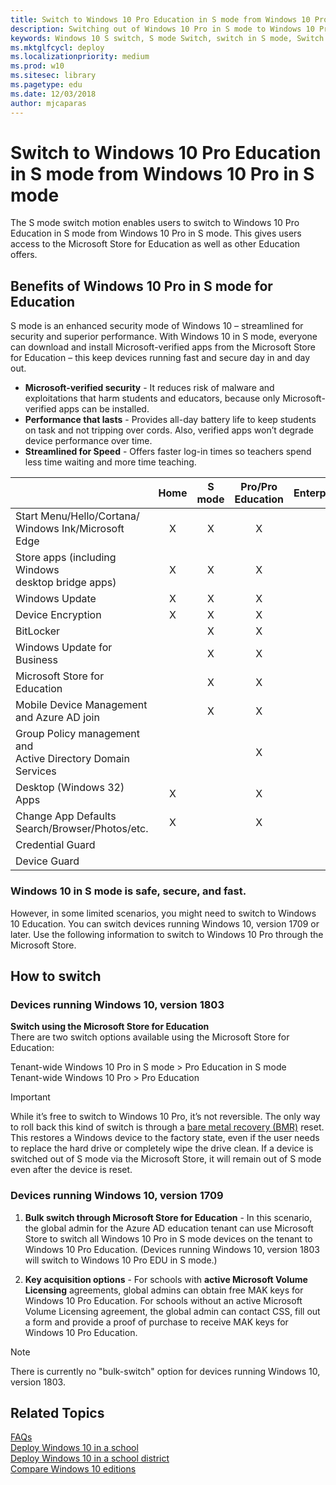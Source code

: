 ```yaml
---
title: Switch to Windows 10 Pro Education in S mode from Windows 10 Pro in S mode
description: Switching out of Windows 10 Pro in S mode to Windows 10 Pro Education in S mode. The S mode switch documentation describes the requirements and process for Switching to Windows 10 Pro Education in S mode. 
keywords: Windows 10 S switch, S mode Switch, switch in S mode, Switch S mode, Windows 10 Pro Education in S mode, S mode, system requirements, Overview, Windows 10 Pro in S mode, Education, EDU
ms.mktglfcycl: deploy
ms.localizationpriority: medium
ms.prod: w10
ms.sitesec: library
ms.pagetype: edu
ms.date: 12/03/2018
author: mjcaparas
---
```


# Switch to Windows 10 Pro Education in S mode from Windows 10 Pro in S mode
The S mode switch motion enables users to switch to Windows 10 Pro Education in S mode from Windows 10 Pro in S mode. This gives users access to the Microsoft Store for Education as well as other Education offers.

## Benefits of Windows 10 Pro in S mode for Education

S mode is an enhanced security mode of Windows 10 – streamlined for security and superior performance. With Windows 10 in S mode, everyone can download and install Microsoft-verified apps from the Microsoft Store for Education – this keep devices running fast and secure day in and day out. 

- **Microsoft-verified security** - It reduces risk of malware and exploitations that harm students and educators, because only Microsoft-verified apps can be installed.
- **Performance that lasts** - Provides all-day battery life to keep students on task and not tripping over cords. Also, verified apps won’t degrade device performance over time.
- **Streamlined for Speed** - Offers faster log-in times so teachers spend less time waiting and more time teaching. 


|  |Home  |S mode  |Pro/Pro Education  |Enterprise/Education |
|---------|:---:|:---:|:---:|:---:|
|Start Menu/Hello/Cortana/<BR>Windows Ink/Microsoft Edge | X | X | X | X |
|Store apps (including Windows <BR>desktop bridge apps) | X | X | X | X |
|Windows Update | X | X | X | X |
|Device Encryption | X | X | X | X |
|BitLocker | | X | X | X |
|Windows Update for Business |  | X | X | X |
|Microsoft Store for Education | | X | X | X |
|Mobile Device Management<BR> and Azure AD join | | X | X | X |
|Group Policy management and <BR>Active Directory Domain Services | | | X | X |
|Desktop (Windows 32) Apps | X | | X | X |
|Change App Defaults<BR>Search/Browser/Photos/etc. | X | | X | X |
|Credential Guard | | | | X |
|Device Guard | | | | X |

###  Windows 10 in S mode is safe, secure, and fast.  
However, in some limited scenarios, you might need to switch to Windows 10 Education. You can switch devices running Windows 10, version 1709 or later. Use the following information to switch to Windows 10 Pro through the Microsoft Store. 

## How to switch

### Devices running Windows 10, version 1803

**Switch using the Microsoft Store for Education**<BR>
There are two switch options available using the Microsoft Store for Education:

Tenant-wide Windows 10 Pro in S mode > Pro Education in S mode <BR>
Tenant-wide Windows 10 Pro > Pro Education

> [!IMPORTANT]
> While it’s free to switch to Windows 10 Pro, it’s not reversible. The only way to roll back this kind of switch is through a [bare metal recovery (BMR)](https://docs.microsoft.com/windows-hardware/manufacture/desktop/create-media-to-run-push-button-reset-features-s14) reset. This restores a Windows device to the factory state, even if the user needs to replace the hard drive or completely wipe the drive clean. If a device is switched out of S mode via the Microsoft Store, it will remain out of S mode even after the device is reset.

### Devices running Windows 10, version 1709

1. **Bulk switch through Microsoft Store for Education** - In this scenario, the global admin for the Azure AD education tenant can use Microsoft Store to switch all Windows 10 Pro in S mode devices on the tenant to Windows 10 Pro Education. (Devices running Windows 10, version 1803 will switch to Windows 10 Pro EDU in S mode.)

2. **Key acquisition options** - For schools with **active Microsoft Volume Licensing** agreements, global admins can obtain free MAK keys for Windows 10 Pro Education. For schools without an active Microsoft Volume Licensing agreement, the global admin can contact CSS, fill out a form and provide a proof of purchase to receive MAK keys for Windows 10 Pro Education.

> [!NOTE]
> There is currently no "bulk-switch" option for devices running Windows 10, version 1803. 

## Related Topics
[FAQs](https://support.microsoft.com/help/4020089/windows-10-in-s-mode-faq)<br>
[Deploy Windows 10 in a school](deploy-windows-10-in-a-school.md)<BR> 
[Deploy Windows 10 in a school district](deploy-windows-10-in-a-school-district.md) <BR>
[Compare Windows 10 editions](https://www.microsoft.com/en-us/WindowsForBusiness/Compare)
